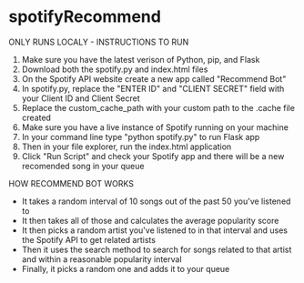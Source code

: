 # spotifyRecommend

ONLY RUNS LOCALY - INSTRUCTIONS TO RUN

1. Make sure you have the latest verison of Python, pip, and Flask
2. Download both the spotify.py and index.html files
3. On the Spotify API website create a new app called "Recommend Bot"
5. In spotify.py, replace the "ENTER ID" and "CLIENT SECRET" field with your Client ID and Client Secret
6. Replace the custom_cache_path with your custom path to the .cache file created
7. Make sure you have a live instance of Spotify running on your machine
8. In your command line type "python spotify.py" to run Flask app
9. Then in your file explorer, run the index.html application
10. Click "Run Script" and check your Spotify app and there will be a new recomended song in your queue


HOW RECOMMEND BOT WORKS
- It takes a random interval of 10 songs out of the past 50 you've listened to
- It then takes all of those and calculates the average popularity score
- It then picks a random artist you've listened to in that interval and uses the Spotify API to get related artists
- Then it uses the search method to search for songs related to that artist and within a reasonable popularity interval
- Finally, it picks a random one and adds it to your queue
